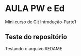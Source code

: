 # AULA PW e Ed
Mini curso de Git Introdução-Parte1

## Teste do repositório
Testando o arquivo REDAME
